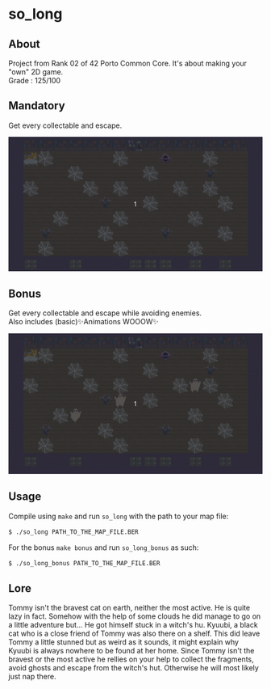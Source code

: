 # **so_long**

## **About**
Project from Rank 02 of 42 Porto Common Core. It's about making your "own" 2D game.<br>
Grade : 125/100

## **Mandatory**
Get every collectable and escape.

<div align="center">
  <img src="https://github.com/hiimgabe/so_long/blob/master/readme_files/so_long_mandatory.gif">
</div>

## **Bonus**
Get every collectable and escape while avoiding enemies.<br>
Also includes (basic)✨Animations WOOOW✨

<div align="center">
  <img src="https://github.com/hiimgabe/so_long/blob/master/readme_files/so_long_bonus.gif">
</div>

## **Usage**
Compile using `make` and run `so_long` with the path to your map file:
```sh
$ ./so_long PATH_TO_THE_MAP_FILE.BER
```
For the bonus `make bonus` and run `so_long_bonus` as such:
```sh
$ ./so_long_bonus PATH_TO_THE_MAP_FILE.BER
```

## **Lore**
Tommy isn't the bravest cat on earth, neither the most active. He is quite lazy in fact. Somehow with the help of some clouds he did manage to go on a little adventure but... He got himself stuck in a witch's hu. Kyuubi, a black cat who is a close friend of Tommy was also there on a shelf. This did leave Tommy a little stunned but as weird as it sounds, it might explain why Kyuubi is always nowhere to be found at her home. Since Tommy isn't the bravest or the most active he rellies on your help to collect the fragments, avoid ghosts and escape from the witch's hut. Otherwise he will most likely just nap there.
